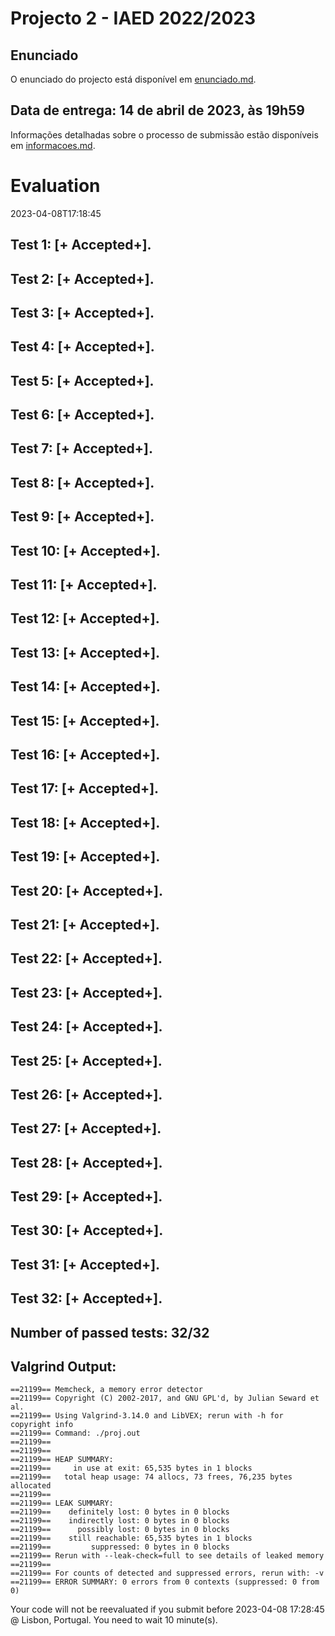 # Projecto 2 - IAED 2022/2023

## Enunciado

O enunciado do projecto está disponível em [enunciado.md](enunciado.md). 

## Data de entrega: 14 de abril de 2023, às 19h59

Informações detalhadas sobre o processo de submissão estão disponíveis em [informacoes.md](informacoes.md).



# Evaluation

2023-04-08T17:18:45

## Test 1: [+ Accepted+].
## Test 2: [+ Accepted+].
## Test 3: [+ Accepted+].
## Test 4: [+ Accepted+].
## Test 5: [+ Accepted+].
## Test 6: [+ Accepted+].
## Test 7: [+ Accepted+].
## Test 8: [+ Accepted+].
## Test 9: [+ Accepted+].
## Test 10: [+ Accepted+].
## Test 11: [+ Accepted+].
## Test 12: [+ Accepted+].
## Test 13: [+ Accepted+].
## Test 14: [+ Accepted+].
## Test 15: [+ Accepted+].
## Test 16: [+ Accepted+].
## Test 17: [+ Accepted+].
## Test 18: [+ Accepted+].
## Test 19: [+ Accepted+].
## Test 20: [+ Accepted+].
## Test 21: [+ Accepted+].
## Test 22: [+ Accepted+].
## Test 23: [+ Accepted+].
## Test 24: [+ Accepted+].
## Test 25: [+ Accepted+].
## Test 26: [+ Accepted+].
## Test 27: [+ Accepted+].
## Test 28: [+ Accepted+].
## Test 29: [+ Accepted+].
## Test 30: [+ Accepted+].
## Test 31: [+ Accepted+].
## Test 32: [+ Accepted+].


## Number of passed tests: 32/32


## Valgrind Output:


```
==21199== Memcheck, a memory error detector
==21199== Copyright (C) 2002-2017, and GNU GPL'd, by Julian Seward et al.
==21199== Using Valgrind-3.14.0 and LibVEX; rerun with -h for copyright info
==21199== Command: ./proj.out
==21199== 
==21199== 
==21199== HEAP SUMMARY:
==21199==     in use at exit: 65,535 bytes in 1 blocks
==21199==   total heap usage: 74 allocs, 73 frees, 76,235 bytes allocated
==21199== 
==21199== LEAK SUMMARY:
==21199==    definitely lost: 0 bytes in 0 blocks
==21199==    indirectly lost: 0 bytes in 0 blocks
==21199==      possibly lost: 0 bytes in 0 blocks
==21199==    still reachable: 65,535 bytes in 1 blocks
==21199==         suppressed: 0 bytes in 0 blocks
==21199== Rerun with --leak-check=full to see details of leaked memory
==21199== 
==21199== For counts of detected and suppressed errors, rerun with: -v
==21199== ERROR SUMMARY: 0 errors from 0 contexts (suppressed: 0 from 0)

```


Your code will not be reevaluated if you submit before 2023-04-08 17:28:45 @ Lisbon, Portugal. You need to wait 10 minute(s).

